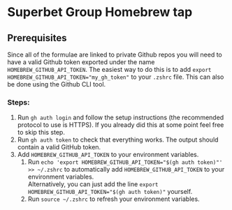 # Superbet Group Homebrew tap

## Prerequisites

Since all of the formulae are linked to private Github repos you will need to have a valid Github token exported under the name `HOMEBREW_GITHUB_API_TOKEN`. The easiest way to do this is to add `export HOMEBREW_GITHUB_API_TOKEN="my_gh_token"` to your `.zshrc` file. This can also be done using the Github CLI tool.

### Steps:
1. Run `gh auth login` and follow the setup instructions (the recommended protocol to use is HTTPS). If you already did this at some point feel free to skip this step.
2. Run `gh auth token` to check that everything works. The output should contain a valid GitHub token.
3. Add `HOMEBREW_GITHUB_API_TOKEN` to your environment variables.
   1. Run `echo 'export HOMEBREW_GITHUB_API_TOKEN="$(gh auth token)"' >> ~/.zshrc` to automatically add `HOMEBREW_GITHUB_API_TOKEN` to your environment variables.  
Alternatively, you can just add the line `export HOMEBREW_GITHUB_API_TOKEN="$(gh auth token)"` yourself.
   2. Run `source ~/.zshrc` to refresh your environment variables.

